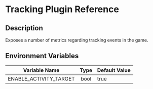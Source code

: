 # Tracking Plugin Reference

## Description

Exposes a number of metrics regarding tracking events in the game.

## Environment Variables

| Variable Name            |  Type  | Default Value |
| -------------            | :----: | ------------- |
| ENABLE_ACTIVITY_TARGET   | bool   | true          |
